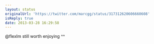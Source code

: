 ```yaml
---
layout: status
originalUrl: 'https://twitter.com/marcgg/status/317312620606660608'
isReply: true
date: 2013-03-28 16:29:58
---
```


@flexlm still worth enjoying ^^

